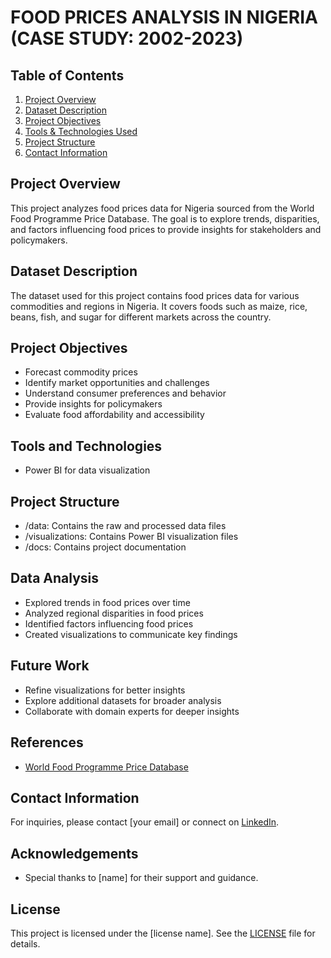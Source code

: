 # FOOD PRICES ANALYSIS IN NIGERIA (CASE STUDY: 2002-2023)

## Table of Contents
1. [Project Overview](#project-overview)
2. [Dataset Description](#dataset-description)
3. [Project Objectives](#project-objectives)
4. [Tools & Technologies Used](#tools-and-technologies)
5. [Project Structure](#project-structure)
6. [Contact Information](#contact-information)

## Project Overview
This project analyzes food prices data for Nigeria sourced from the World Food Programme Price Database. The goal is to explore trends, disparities, and factors influencing food prices to provide insights for stakeholders and policymakers.

## Dataset Description
The dataset used for this project contains food prices data for various commodities and regions in Nigeria. It covers foods such as maize, rice, beans, fish, and sugar for different markets across the country.





## Project Objectives
- Forecast commodity prices
- Identify market opportunities and challenges
- Understand consumer preferences and behavior
- Provide insights for policymakers
- Evaluate food affordability and accessibility

## Tools and Technologies
- Power BI for data visualization

## Project Structure
- /data: Contains the raw and processed data files
- /visualizations: Contains Power BI visualization files
- /docs: Contains project documentation

## Data Analysis
- Explored trends in food prices over time
- Analyzed regional disparities in food prices
- Identified factors influencing food prices
- Created visualizations to communicate key findings

## Future Work
- Refine visualizations for better insights
- Explore additional datasets for broader analysis
- Collaborate with domain experts for deeper insights

## References
- [World Food Programme Price Database](https://www.wfp.org/prices)

## Contact Information
For inquiries, please contact [your email] or connect on [LinkedIn](https://www.linkedin.com/in/yourprofile).

## Acknowledgements
- Special thanks to [name] for their support and guidance.

## License
This project is licensed under the [license name]. See the [LICENSE](LICENSE) file for details.

